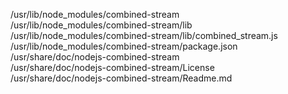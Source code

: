 /usr/lib/node\_modules/combined-stream  
/usr/lib/node\_modules/combined-stream/lib  
/usr/lib/node\_modules/combined-stream/lib/combined\_stream.js  
/usr/lib/node\_modules/combined-stream/package.json  
/usr/share/doc/nodejs-combined-stream  
/usr/share/doc/nodejs-combined-stream/License  
/usr/share/doc/nodejs-combined-stream/Readme.md  

